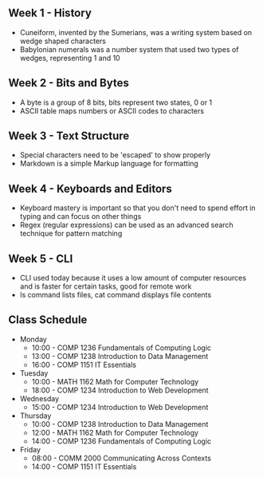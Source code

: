## Week 1 - History
- Cuneiform, invented by the Sumerians, was a writing system based on wedge shaped characters
- Babylonian numerals was a number system that used two types of wedges, representing 1 and 10
## Week 2 - Bits and Bytes
- A byte is a group of 8 bits, bits represent two states, 0 or 1
- ASCII table maps numbers or ASCII codes to characters
## Week 3 - Text Structure
- Special characters need to be 'escaped' to show properly
- Markdown is a simple Markup language for formatting
## Week 4 - Keyboards and Editors
- Keyboard mastery is important so that you don't need to spend effort in typing and can focus on other things
- Regex (regular expressions) can be used as an advanced search technique for pattern matching
## Week 5 - CLI
- CLI used today because it uses a low amount of computer resources and is faster for certain tasks, good for remote work
- ls command lists files, cat command displays file contents

## Class Schedule
* Monday
    * 10:00 - COMP 1236 Fundamentals of Computing Logic
    * 13:00 - COMP 1238 Introduction to Data Management
    * 16:00 - COMP 1151 IT Essentials
* Tuesday
    * 10:00 - MATH 1162 Math for Computer Technology
    * 18:00 - COMP 1234 Introduction to Web Development
* Wednesday
    * 15:00 - COMP 1234 Introduction to Web Development
* Thursday
    * 10:00 - COMP 1238 Introduction to Data Management
    * 12:00 - MATH 1162 Math for Computer Technology
    * 14:00 - COMP 1236 Fundamentals of Computing Logic
* Friday
    * 08:00 - COMM 2000 Communicating Across Contexts
    * 14:00 - COMP 1151 IT Essentials